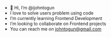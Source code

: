 - 👋 Hi, I’m @ijohntogun
- I love to solve users problem using code
-  I’m currently learning Frontend Development
-  I’m looking to collaborate on Frontend projects
-  You can reach me on johntogun@gmail.com

<!---
ijohntogun/ijohntogun is a ✨ special ✨ repository because its `README.md` (this file) appears on your GitHub profile.
You can click the Preview link to take a look at your changes.
--->
